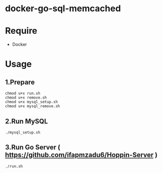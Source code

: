 # docker-go-sql-memcached

# Require

- Docker

# Usage
## 1.Prepare
```
chmod u+x run.sh
chmod u+x remove.sh
chmod u+x mysql_setup.sh
chmod u+x mysql_remove.sh
```


## 2.Run MySQL
```
./mysql_setup.sh
```

## 3.Run Go Server ( https://github.com/ifapmzadu6/Hoppin-Server )
```
./run.sh
```


